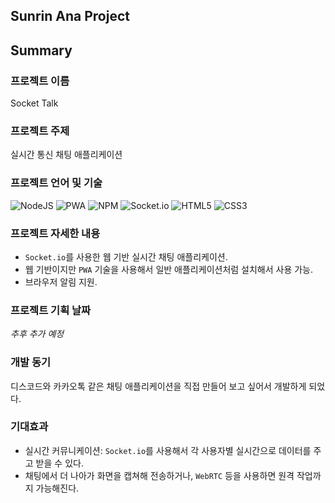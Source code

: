 ## Sunrin Ana Project

## Summary

### 프로젝트 이름

Socket Talk

### 프로젝트 주제

실시간 통신 채팅 애플리케이션

### 프로젝트 언어 및 기술

![NodeJS](https://img.shields.io/badge/Node.js-6DA55F?style=for-the-badge&logo=node.js&logoColor=white&style=flat) ![PWA](https://img.shields.io/badge/PWA-5A0FC8?style=for-the-badge&logo=pwa&logoColor=white&style=flat) ![NPM](https://img.shields.io/badge/NPM-%23CB3837.svg?style=for-the-badge&logo=npm&logoColor=white&style=flat) ![Socket.io](https://img.shields.io/badge/Socket.io-black?style=for-the-badge&logo=socket.io&badgeColor=010101&style=flat) ![HTML5](https://img.shields.io/badge/HTML5-%23E34F26.svg?style=for-the-badge&logo=html5&logoColor=white&style=flat) ![CSS3](https://img.shields.io/badge/CSS3-%231572B6.svg?style=for-the-badge&logo=css3&logoColor=white&style=flat)

### 프로젝트 자세한 내용

-   `Socket.io`를 사용한 웹 기반 실시간 채팅 애플리케이션.
-   웹 기반이지만 `PWA` 기술을 사용해서 일반 애플리케이션처럼 설치해서 사용 가능.
-   브라우저 알림 지원.

### 프로젝트 기획 날짜

_추후 추가 예정_

<!-- | 날짜  | 개발 내용 |
| ----- | --------- |
| 1주차 |           |
| 2주차 |           | -->

### 개발 동기

디스코드와 카카오톡 같은 채팅 애플리케이션을 직접 만들어 보고 싶어서 개발하게 되었다.

### 기대효과

-   실시간 커뮤니케이션: `Socket.io`를 사용해서 각 사용자별 실시간으로 데이터를 주고 받을 수 있다.
-   채팅에서 더 나아가 화면을 캡쳐해 전송하거나, `WebRTC` 등을 사용하면 원격 작업까지 가능해진다.
